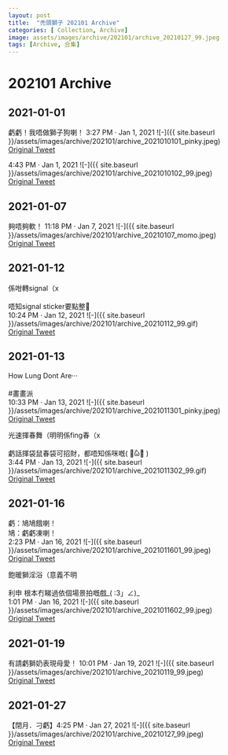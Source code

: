 ```yaml
---
layout: post
title:  "禿頭獅子 202101 Archive"
categories: [ Collection, Archive]
image: assets/images/archive/202101/archive_20210127_99.jpeg
tags: [Archive, 合集]
---
```

# 202101 Archive

## 2021-01-01
虧虧！我唔做獅子狗喇！ 3:27 PM · Jan 1, 2021
![-]({{ site.baseurl }}/assets/images/archive/202101/archive_2021010101_pinky.jpeg)<br>
<a href="https://twitter.com/Kyutori1/status/1344908187422494722">Original Tweet</a><br>

4:43 PM · Jan 1, 2021
![-]({{ site.baseurl }}/assets/images/archive/202101/archive_2021010102_99.jpeg)<br>
<a href="https://twitter.com/Pinky005Pinky/status/1344927146024685569">Original Tweet</a><br>

## 2021-01-07
夠唔夠軟！ 11:18 PM · Jan 7, 2021
![-]({{ site.baseurl }}/assets/images/archive/202101/archive_20210107_momo.jpeg)<br>
<a href="https://twitter.com/windfufu/status/1347200844546994176">Original Tweet</a><br>

## 2021-01-12
係咁轉signal（x<br>
<br>
唔知signal sticker要點整🤔<br>
10:24 PM · Jan 12, 2021
![-]({{ site.baseurl }}/assets/images/archive/202101/archive_20210112_99.gif)<br>
<a href="https://twitter.com/Kyutori1/status/1348999258461102082">Original Tweet</a><br>


## 2021-01-13
How Lung Dont Are···<br>
<br>
#畫畫派<br>
10:33 PM · Jan 13, 2021
![-]({{ site.baseurl }}/assets/images/archive/202101/archive_2021011301_pinky.jpeg)<br>
<a href="https://twitter.com/Pinky005Pinky/status/1349363889071300611">Original Tweet</a><br>

光速揮春舞（明明係fing春（x<br>
<br>
虧話揮袋鼠春袋可招財，都唔知係咪嘅( ･᷄ὢ･᷅ )<br>
3:44 PM · Jan 13, 2021
![-]({{ site.baseurl }}/assets/images/archive/202101/archive_2021011302_99.gif)<br>
<a href="https://twitter.com/Kyutori1/status/1349261017155391488">Original Tweet</a><br>


## 2021-01-16
虧：鳩鳩餓喇！<br>
鳩：虧虧凍喇！<br>
2:23 PM · Jan 16, 2021
![-]({{ site.baseurl }}/assets/images/archive/202101/archive_2021011601_99.jpeg)<br>
<a href="https://twitter.com/Kyutori1/status/1351530215873236993">Original Tweet</a><br>

飽暖獅淫浴（意義不明<br>
<br>
利申 根本冇睇過依個場景拍嘅戲_( :3」∠)_<br>
1:01 PM · Jan 16, 2021
![-]({{ site.baseurl }}/assets/images/archive/202101/archive_2021011602_99.jpeg)<br>
<a href="https://twitter.com/Kyutori1/status/1350307064170438657">Original Tweet</a><br>

## 2021-01-19
有請虧獅奶表現母愛！ 10:01 PM · Jan 19, 2021
![-]({{ site.baseurl }}/assets/images/archive/202101/archive_20210119_99.jpeg)<br>
<a href="https://twitter.com/Kyutori1/status/1351530215873236993">Original Tweet</a><br>

## 2021-01-27
【閉月．刁虧】4:25 PM · Jan 27, 2021
![-]({{ site.baseurl }}/assets/images/archive/202101/archive_20210127_99.jpeg)<br>
<a href="https://twitter.com/Kyutori1/status/1354344736300048384">Original Tweet</a><br>